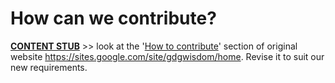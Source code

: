 # How can we contribute?

[**CONTENT STUB**](https://github.com/gdg-wisdom/wisdom-2015/issues/5) >> look at the '[How to contribute](https://sites.google.com/site/gdgwisdom/home)' section of original website
https://sites.google.com/site/gdgwisdom/home. Revise it to suit our new requirements.
